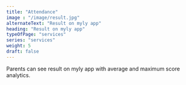 ```yaml
---
title: "Attendance"
image : "/image/result.jpg"
alternateText: "Result on myly app"
heading: "Result on myly app"
typeOfPage: "services"
series: "services"
weight: 5
draft: false
---
```


<p>Parents can see result on myly app with average and maximum score analytics.</p>
